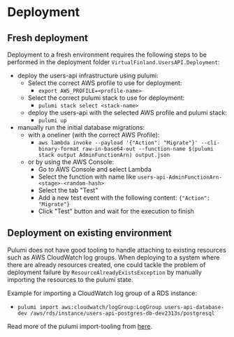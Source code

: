 # Deployment

## Fresh deployment

Deployment to a fresh environment requires the following steps to be performed in the deployment folder `VirtualFinland.UsersAPI.Deployment`:

- deploy the users-api infrastructure using pulumi:
  - Select the correct AWS profile to use for deployment:
    - `export AWS_PROFILE=<profile-name>`
  - Select the correct pulumi stack to use for deployment:
    - `pulumi stack select <stack-name>`
  - deploy the users-api with the selected AWS profile and pulumi stack:
    - `pulumi up`
- manually run the initial database migrations:
  - with a oneliner (with the correct AWS Profile):
    - `aws lambda invoke --payload '{"Action": "Migrate"}' --cli-binary-format raw-in-base64-out --function-name $(pulumi stack output AdminFunctionArn) output.json`
  - or by using the AWS Console:
    - Go to AWS Console and select Lambda
    - Select the function with name like `users-api-AdminFunctionArn-<stage>-<random-hash>`
    - Select the tab "Test"
    - Add a new test event with the following content: `{"Action": "Migrate"}`
    - Click "Test" button and wait for the execution to finish

## Deployment on existing environment
 
Pulumi does not have good tooling to handle attaching to existing resources such as AWS CloudWatch log groups. When deploying to a system where there are already resources created, one could tackle the problem of deployment failure by `ResourceAlreadyExistsException` by manually importing the resources to the pulumi state. 

Example for importing a CloudWatch log group of a RDS instance:
  - `pulumi import aws:cloudwatch/logGroup:LogGroup users-api-database-dev /aws/rds/instance/users-api-postgres-db-dev2313s/postgresql`

Read more of the pulumi import-tooling from [here](https://www.pulumi.com/docs/cli/commands/pulumi_import/).
